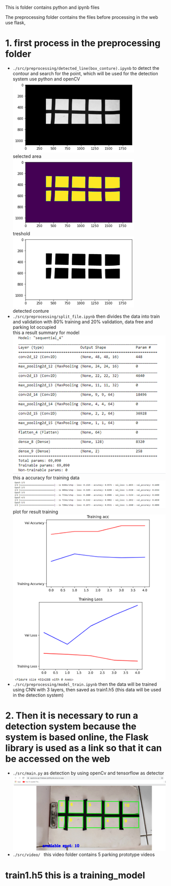 This is folder contains python and ipynb files

The preprocessing folder contains the files before processing in the web use flask,
# 1. first process in the preprocessing folder
- `./src/preprocessing/detected_line(box_conture).ipynb` to detect the contour and search for the point, which will be used for the detection system
  use python and openCV
  <br>![alt text](https://github.com/Z4nR/HoopSpot_Bangkit/blob/machine-learning/src/image%20readme/select%20area.png) <br>selected area
  <br>![alt text](https://github.com/Z4nR/HoopSpot_Bangkit/blob/machine-learning/src/image%20readme/treshold.png) <br>treshold
  <br>![alt text](https://github.com/Z4nR/HoopSpot_Bangkit/blob/machine-learning/src/image%20readme/detected.png) <br> detected conture
- `./src/preprocessing/split_file.ipynb` then divides the data into train and validation with 80% training and 20% validation, data free and parking lot occupied
<br> this a result summary for model<br> ![alt text](https://github.com/Z4nR/HoopSpot_Bangkit/blob/machine-learning/src/image%20readme/summary.PNG)
<br> this a accuracy for training data<br> ![alt text](https://github.com/Z4nR/HoopSpot_Bangkit/blob/machine-learning/src/image%20readme/accuracy.PNG)
<br> plot for result training ![alt text](https://github.com/Z4nR/HoopSpot_Bangkit/blob/machine-learning/src/image%20readme/plot.PNG) 
- `./src/preprocessing/model_train.ipynb` then the data will be trained using CNN with 3 layers, then saved as train1.h5 (this data will be used in the detection system)
# 2. Then it is necessary to run a detection system because the system is based online, the Flask library is used as a link so that it can be accessed on the web
- `./src/main.py` as detection by using openCv and tensorflow as detector
![alt text](https://github.com/Z4nR/HoopSpot_Bangkit/blob/machine-learning/src/image%20readme/img%20parking%201.PNG)
- `./src/video/ ` this video folder contains 5 parking prototype videos 

# train1.h5 this is a training_model
